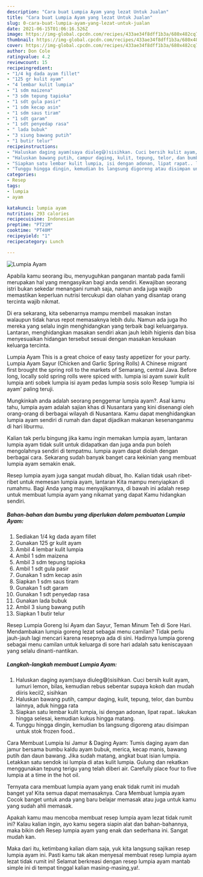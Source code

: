 ```yaml
---
description: "Cara buat Lumpia Ayam yang lezat Untuk Jualan"
title: "Cara buat Lumpia Ayam yang lezat Untuk Jualan"
slug: 0-cara-buat-lumpia-ayam-yang-lezat-untuk-jualan
date: 2021-06-15T01:06:16.526Z
image: https://img-global.cpcdn.com/recipes/433ae34f8dff1b3a/680x482cq70/lumpia-ayam-foto-resep-utama.jpg
thumbnail: https://img-global.cpcdn.com/recipes/433ae34f8dff1b3a/680x482cq70/lumpia-ayam-foto-resep-utama.jpg
cover: https://img-global.cpcdn.com/recipes/433ae34f8dff1b3a/680x482cq70/lumpia-ayam-foto-resep-utama.jpg
author: Don Cole
ratingvalue: 4.2
reviewcount: 15
recipeingredient:
- "1/4 kg dada ayam fillet"
- "125 gr kulit ayam"
- "4 lembar kulit lumpia"
- "1 sdm maizena"
- "3 sdm tepung tapioka"
- "1 sdt gula pasir"
- "1 sdm kecap asin"
- "1 sdm saus tiram"
- "1 sdt garam"
- "1 sdt penyedap rasa"
- " lada bubuk"
- "3 siung bawang putih"
- "1 butir telur"
recipeinstructions:
- "Haluskan daging ayam(saya diuleg😅)sisihkan. Cuci bersih kulit ayam, lumuri lemon, bilas, kemudian rebus sebentar supaya kokoh dan mudah diiris kecil2, sisihkan"
- "Haluskan bawang putih, campur daging, kulit, tepung, telor, dan bumbu lainnya, aduk hingga rata"
- "Siapkan satu lembar kulit lumpia, isi dengan adonan, lipat rapat.. lakukan hingga selesai, kemudian kukus hingga matang."
- "Tunggu hingga dingin, kemudian bs langsung digoreng atau disimpan untuk stok frozen food.."
categories:
- Resep
tags:
- lumpia
- ayam

katakunci: lumpia ayam 
nutrition: 293 calories
recipecuisine: Indonesian
preptime: "PT21M"
cooktime: "PT40M"
recipeyield: "1"
recipecategory: Lunch

---
```



![Lumpia Ayam](https://img-global.cpcdn.com/recipes/433ae34f8dff1b3a/680x482cq70/lumpia-ayam-foto-resep-utama.jpg)

Apabila kamu seorang ibu, menyuguhkan panganan mantab pada famili merupakan hal yang mengasyikan bagi anda sendiri. Kewajiban seorang istri bukan sekedar menangani rumah saja, namun anda juga wajib memastikan keperluan nutrisi tercukupi dan olahan yang disantap orang tercinta wajib nikmat.

Di era  sekarang, kita sebenarnya mampu membeli masakan instan walaupun tidak harus repot memasaknya lebih dulu. Namun ada juga lho mereka yang selalu ingin menghidangkan yang terbaik bagi keluarganya. Lantaran, menghidangkan masakan sendiri akan jauh lebih higienis dan bisa menyesuaikan hidangan tersebut sesuai dengan masakan kesukaan keluarga tercinta. 

Lumpia Ayam This is a great choice of easy tasty appetizer for your party. Lumpia Ayam Sayur (Chicken and Garlic Spring Rolls) A Chinese migrant first brought the spring roll to the markets of Semarang, central Java. Before long, locally sold spring rolls were spiced with. lumpia isi ayam suwir kulit lumpia anti sobek lumpia isi ayam pedas lumpia sosis solo Resep &#39;lumpia isi ayam&#39; paling teruji.

Mungkinkah anda adalah seorang penggemar lumpia ayam?. Asal kamu tahu, lumpia ayam adalah sajian khas di Nusantara yang kini disenangi oleh orang-orang di berbagai wilayah di Nusantara. Kamu dapat menghidangkan lumpia ayam sendiri di rumah dan dapat dijadikan makanan kesenanganmu di hari liburmu.

Kalian tak perlu bingung jika kamu ingin memakan lumpia ayam, lantaran lumpia ayam tidak sulit untuk didapatkan dan juga anda pun boleh mengolahnya sendiri di tempatmu. lumpia ayam dapat diolah dengan berbagai cara. Sekarang sudah banyak banget cara kekinian yang membuat lumpia ayam semakin enak.

Resep lumpia ayam juga sangat mudah dibuat, lho. Kalian tidak usah ribet-ribet untuk memesan lumpia ayam, lantaran Kita mampu menyiapkan di rumahmu. Bagi Anda yang mau menyajikannya, di bawah ini adalah resep untuk membuat lumpia ayam yang nikamat yang dapat Kamu hidangkan sendiri.

<!--inarticleads1-->

##### Bahan-bahan dan bumbu yang diperlukan dalam pembuatan Lumpia Ayam:

1. Sediakan 1/4 kg dada ayam fillet
1. Gunakan 125 gr kulit ayam
1. Ambil 4 lembar kulit lumpia
1. Ambil 1 sdm maizena
1. Ambil 3 sdm tepung tapioka
1. Ambil 1 sdt gula pasir
1. Gunakan 1 sdm kecap asin
1. Siapkan 1 sdm saus tiram
1. Gunakan 1 sdt garam
1. Gunakan 1 sdt penyedap rasa
1. Gunakan  lada bubuk
1. Ambil 3 siung bawang putih
1. Siapkan 1 butir telur


Resep Lumpia Goreng Isi Ayam dan Sayur, Teman Minum Teh di Sore Hari. Mendambakan lumpia goreng lezat sebagai menu camilan? Tidak perlu jauh-jauh lagi mencari karena resepnya ada di sini. Hadirnya lumpia goreng sebagai menu camilan untuk keluarga di sore hari adalah satu keniscayaan yang selalu dinanti-nantikan. 

<!--inarticleads2-->

##### Langkah-langkah membuat Lumpia Ayam:

1. Haluskan daging ayam(saya diuleg😅)sisihkan. Cuci bersih kulit ayam, lumuri lemon, bilas, kemudian rebus sebentar supaya kokoh dan mudah diiris kecil2, sisihkan
1. Haluskan bawang putih, campur daging, kulit, tepung, telor, dan bumbu lainnya, aduk hingga rata
1. Siapkan satu lembar kulit lumpia, isi dengan adonan, lipat rapat.. lakukan hingga selesai, kemudian kukus hingga matang.
1. Tunggu hingga dingin, kemudian bs langsung digoreng atau disimpan untuk stok frozen food..


Cara Membuat Lumpia Isi Jamur &amp; Daging Ayam: Tumis daging ayam dan jamur bersama bumbu kaldu ayam bubuk, merica, kecap manis, bawang putih dan daun bawang. Jika sudah matang, angkat buat isian lumpia. Letakkan satu sendok isi lumpia di atas kulit lumpia. Gulung dan rekatkan menggunakan tepung terigu yang telah diberi air. Carefully place four to five lumpia at a time in the hot oil. 

Ternyata cara membuat lumpia ayam yang enak tidak rumit ini mudah banget ya! Kita semua dapat memasaknya. Cara Membuat lumpia ayam Cocok banget untuk anda yang baru belajar memasak atau juga untuk kamu yang sudah ahli memasak.

Apakah kamu mau mencoba membuat resep lumpia ayam lezat tidak rumit ini? Kalau kalian ingin, ayo kamu segera siapin alat dan bahan-bahannya, maka bikin deh Resep lumpia ayam yang enak dan sederhana ini. Sangat mudah kan. 

Maka dari itu, ketimbang kalian diam saja, yuk kita langsung sajikan resep lumpia ayam ini. Pasti kamu tak akan menyesal membuat resep lumpia ayam lezat tidak rumit ini! Selamat berkreasi dengan resep lumpia ayam mantab simple ini di tempat tinggal kalian masing-masing,ya!.

